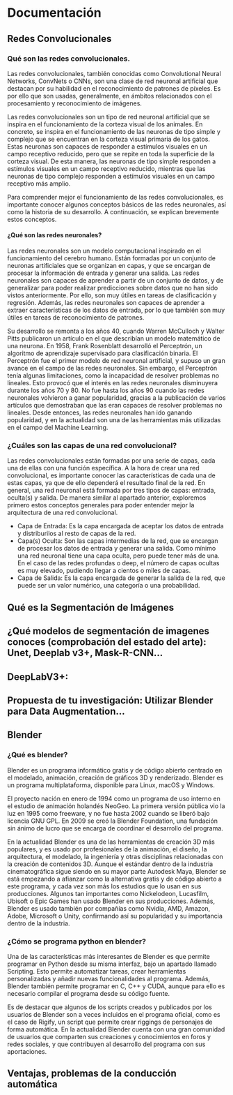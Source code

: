 # Documentación

## Redes Convolucionales

### Qué son las redes convolucionales.

Las redes convolucionales, también conocidas como Convolutional Neural Networks, ConvNets o CNNs, son una clase de red
neuronal artificial que destacan por su habilidad en el reconocimiento de patrones de píxeles. Es por ello que son
usadas, generalmente, en ámbitos relacionados con el procesamiento y reconocimiento de imágenes.

Las redes convolucionales son un tipo de red neuronal artificial que se inspira en el funcionamiento de la corteza
visual de los animales. En concreto, se inspira en el funcionamiento de las neuronas de tipo simple y complejo que se
encuentran en la corteza visual primaria de los gatos. Estas neuronas son capaces de responder a estímulos visuales en
un campo receptivo reducido, pero que se repite en toda la superficie de la corteza visual. De esta manera, las neuronas
de tipo simple responden a estímulos visuales en un campo receptivo reducido, mientras que las neuronas de tipo complejo
responden a estímulos visuales en un campo receptivo más amplio.

Para comprender mejor el funcionamiento de las redes convolucionales, es importante conocer algunos conceptos básicos de
las redes neuronales, así como la historia de su desarrollo. A continuación, se explican brevemente estos conceptos.

#### ¿Qué son las redes neuronales?

Las redes neuronales son un modelo computacional inspirado en el funcionamiento del cerebro humano. Están formadas por
un conjunto de neuronas artificiales que se organizan en capas, y que se encargan de procesar la información de entrada
y generar una salida. Las redes neuronales son capaces de aprender a partir de un conjunto de datos, y de generalizar
para poder realizar predicciones sobre datos que no han sido vistos anteriormente. Por ello, son muy útiles en tareas
de clasificación y regresión. Además, las redes neuronales son capaces de aprender a extraer características de los
datos de entrada, por lo que también son muy útiles en tareas de reconocimiento de patrones.

Su desarrollo se remonta a los años 40, cuando Warren McCulloch y Walter Pitts publicaron un artículo en el que
describían un modelo matemático de una neurona. En 1958, Frank Rosenblatt desarrolló el Perceptrón, un algoritmo de
aprendizaje supervisado para clasificación binaria. El Perceptrón fue el primer modelo de red neuronal artificial, y
supuso un gran avance en el campo de las redes neuronales. Sin embargo, el Perceptrón tenía algunas limitaciones, como
la incapacidad de resolver problemas no lineales. Esto provocó que el interés en las redes neuronales disminuyera
durante los años 70 y 80. No fue hasta los años 90 cuando las redes neuronales volvieron a ganar popularidad, gracias a
la publicación de varios artículos que demostraban que las eran capaces de resolver problemas no lineales. Desde
entonces, las redes neuronales han ido ganando popularidad, y en la actualidad son una de las herramientas más
utilizadas en el campo del Machine Learning.

### ¿Cuáles son las capas de una red convolucional?

Las redes convolucionales están formadas por una serie de capas, cada una de ellas con una función específica. A la hora
de crear una red convolucional, es importante conocer las características de cada una de estas capas, ya que de ello
dependerá el resultado final de la red. En general, una red neuronal está formada por tres tipos de capas: entrada,
oculta(s) y salida. De manera similar al apartado anterior, exploremos primero estos conceptos generales para poder
entender mejor la arquitectura de una red convolucional.

* Capa de Entrada: Es la capa encargada de aceptar los datos de entrada y distriburilos al resto de capas de la red.
* Capa(s) Oculta: Son las capas intermedias de la red, que se encargan de procesar los datos de entrada y generar una
  salida. Como mínimo una red neuronal tiene una capa oculta, pero puede tener más de una. En el caso de las redes
  profundas o deep, el número de capas ocultas es muy elevado, pudiendo llegar a cientos o miles de capas.
* Capa de Salida: Es la capa encargada de generar la salida de la red, que puede ser un valor numérico, una categoría o
  una probabilidad.

## Qué es la Segmentación de Imágenes

## ¿Qué modelos de segmentación de imagenes conoces (comprobación del estado del arte): Unet, Deeplab v3+, Mask-R-CNN...

## DeepLabV3+:

## Propuesta de tu investigación: Utilizar Blender para Data Augmentation...

## Blender

### ¿Qué es blender?

Blender es un programa informático gratis y de código abierto centrado en el modelado, animación, creación de gráficos
3D y renderizado. Blender es un programa multiplataforma, disponible para Linux, macOS y Windows.

El proyecto nación en enero de 1994 como un programa de uso interno en el estudio de animación holandés NeoGeo. La
primera versión pública vio la luz en 1995 como freeware, y no fue hasta 2002 cuando se liberó bajo licencia GNU GPL. En
2009 se creó la Blender Foundation, una fundación sin ánimo de lucro que se encarga de coordinar el desarrollo del
programa.

En la actualidad Blender es una de las herramientas de creación 3D más populares, y es usado por profesionales de la
animación, el diseño, la arquitectura, el modelado, la ingeniería y otras disciplinas relacionadas con la creación de
contenidos 3D. Aunque el estándar dentro de la industria cinematográfica sigue siendo en su mayor parte Autodesk Maya,
Blender se está empezando a afianzar como la alternativa gratis y de código abierto a este programa, y cada vez son más
los estudios que lo usan en sus producciones. Algunos tan importantes como Nickelodeon, Lucasfilm, Ubisoft o Epic Games
han usado Blender en sus producciones. Además, Blender es usado también por compañías como Nvidia, AMD, Amazon, Adobe,
Microsoft o Unity, confirmando así su popularidad y su importancia dentro de la industria.

### ¿Cómo se programa python en blender?

Una de las características más interesantes de Blender es que permite programar en Python desde su misma interfaz, bajo
un apartado llamado Scripting. Esto permite automatizar tareas, crear herramientas personalizadas y añadir nuevas
funcionalidades al programa. Además, Blender también permite programar en C, C++ y CUDA, aunque para ello es necesario
compilar el programa desde su código fuente.

Es de destacar que algunos de los scripts creados y publicados por los usuarios de Blender son a veces incluidos en el
programa oficial, como es el caso de Rigify, un script que permite crear riggings de personajes de forma automática. En
la actualidad Blender cuenta con una gran comunidad de usuarios que comparten sus creaciones y conocimientos en foros y
redes sociales, y que contribuyen al desarrollo del programa con sus aportaciones.

## Ventajas, problemas de la conducción automática


